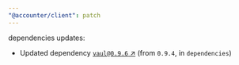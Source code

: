 ```yaml
---
"@accounter/client": patch
---
```

dependencies updates:
  - Updated dependency [`vaul@0.9.6` ↗︎](https://www.npmjs.com/package/vaul/v/0.9.6) (from `0.9.4`, in `dependencies`)
